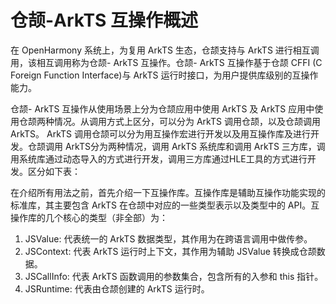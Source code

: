# 仓颉-ArkTS 互操作概述

在 OpenHarmony 系统上，为复用 ArkTS 生态，仓颉支持与 ArkTS 进行相互调用，该相互调用称为仓颉- ArkTS 互操作。仓颉- ArkTS 互操作基于仓颉 CFFI  (C Foreign Function Interface)与 ArkTS 运行时接口，为用户提供库级别的互操作能力。

仓颉- ArkTS 互操作从使用场景上分为仓颉应用中使用 ArkTS 及 ArkTS 应用中使用仓颉两种情况。从调用方式上区分，可以分为 ArkTS 调用仓颉，以及仓颉调用ArkTS。 ArkTS 调用仓颉可以分为用互操作宏进行开发以及用互操作库及进行开发。仓颉调用 ArkTS分为两种情况，调用 ArkTS 系统库和调用 ArkTS 三方库，调用系统库通过动态导入的方式进行开发，调用三方库通过HLE工具的方式进行开发。区分如下表：

在介绍所有用法之前，首先介绍一下互操作库。互操作库是辅助互操作功能实现的标准库，其主要包含 ArkTS 在仓颉中对应的一些类型表示以及类型中的 API。互操作库的几个核心的类型（非全部）为：

1. JSValue: 代表统一的 ArkTS 数据类型，其作用为在跨语言调用中做传参。
2. JSContext: 代表 ArkTS 运行时上下文，其作用为辅助 JSValue 转换成仓颉数据。
3. JSCallInfo: 代表 ArkTS 函数调用的参数集合，包含所有的入参和 this 指针。
4. JSRuntime: 代表由仓颉创建的 ArkTS 运行时。
